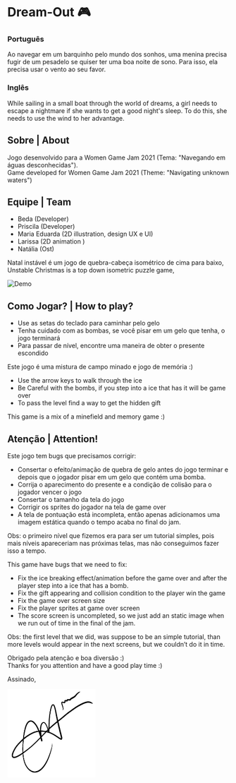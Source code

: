 # Dream-Out 🎮

###  Português
Ao navegar em um barquinho pelo mundo dos sonhos, uma menina precisa fugir de um pesadelo se quiser ter uma boa noite de sono. Para isso, ela precisa usar o vento ao seu favor.

### Inglês
While sailing in a small boat through the world of dreams, a girl needs to escape a nightmare if she wants to get a good night's sleep. To do this, she needs to use the wind to her advantage.


## Sobre | About

Jogo desenvolvido para a Women Game Jam 2021 (Tema: "Navegando em águas desconhecidas").
<br>
Game developed for Women Game Jam 2021 (Theme: "Navigating unknown waters")


## Equipe | Team

- Beda (Developer)
- Priscila (Developer)
- Maria Eduarda (2D illustration, design UX e UI)
- Larissa (2D animation )
- Natália (Ost)

Natal instável é um jogo de quebra-cabeça isométrico de cima para baixo,
<br>
Unstable Christmas is a top down isometric puzzle game,


![Demo](./demo.gif)

## Como Jogar? | How to play?

- Use as setas do teclado para caminhar pelo gelo
- Tenha cuidado com as bombas, se você pisar em um gelo que tenha, o jogo terminará
- Para passar de nível, encontre uma maneira de obter o presente escondido

Este jogo é uma mistura de campo minado e jogo de memória :)

- Use the arrow keys to walk through the ice
- Be Careful with the bombs, if you step into a ice that has it will be game over
- To pass the level find a way to get the hidden gift

This game is a mix of a minefield and memory game :)

## Atenção | Attention!

Este jogo tem bugs que precisamos corrigir:

- Consertar o efeito/animação de quebra de gelo antes do jogo terminar e depois que o jogador pisar em um gelo que contém uma bomba.
- Corrija o aparecimento do presente e a condição de colisão para o jogador vencer o jogo
- Consertar o tamanho da tela do jogo
- Corrigir os sprites do jogador na tela de game over
- A tela de pontuação está incompleta, então apenas adicionamos uma imagem estática quando o tempo acaba no final do jam.

Obs: o primeiro nível que fizemos era para ser um tutorial simples, pois mais níveis apareceriam nas próximas telas, mas não conseguimos fazer isso a tempo.

This game have bugs that we need to fix:

- Fix the ice breaking effect/animation before the game over and after the player step into a ice that has a bomb.
- Fix the gift appearing and collision condition to the player win the game
- Fix the game over screen size
- Fix the player sprites at game over screen
- The score screen is uncompleted, so we just add an static image when we run out of time in the final of the jam.

Obs: the first level that we did, was suppose to be an simple tutorial, than more levels would appear in the next screens, but we couldn’t do it in time.


Obrigado pela atenção e boa diversão :)
<br>
Thanks for you attention and have a good play time :)

Assinado,

<img src="IMG_0092.png" width="200" height="200"/>
